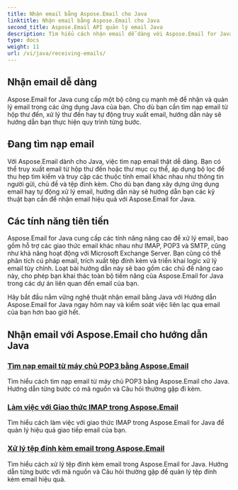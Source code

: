 ```yaml
---
title: Nhận email bằng Aspose.Email cho Java
linktitle: Nhận email bằng Aspose.Email cho Java
second_title: Aspose.Email API quản lý email Java
description: Tìm hiểu cách nhận email dễ dàng với Aspose.Email for Java Tutorials. Bắt đầu quản lý hộp thư đến của bạn như một người chuyên nghiệp!
type: docs
weight: 11
url: /vi/java/receiving-emails/
---
```


## Nhận email dễ dàng

Aspose.Email for Java cung cấp một bộ công cụ mạnh mẽ để nhận và quản lý email trong các ứng dụng Java của bạn. Cho dù bạn cần tìm nạp email từ hộp thư đến, xử lý thư đến hay tự động truy xuất email, hướng dẫn này sẽ hướng dẫn bạn thực hiện quy trình từng bước.

## Đang tìm nạp email

Với Aspose.Email dành cho Java, việc tìm nạp email thật dễ dàng. Bạn có thể truy xuất email từ hộp thư đến hoặc thư mục cụ thể, áp dụng bộ lọc để thu hẹp tìm kiếm và truy cập các thuộc tính email khác nhau như thông tin người gửi, chủ đề và tệp đính kèm. Cho dù bạn đang xây dựng ứng dụng email hay tự động xử lý email, hướng dẫn này sẽ hướng dẫn bạn các kỹ thuật bạn cần để nhận email hiệu quả với Aspose.Email for Java.

## Các tính năng tiên tiến

Aspose.Email for Java cung cấp các tính năng nâng cao để xử lý email, bao gồm hỗ trợ các giao thức email khác nhau như IMAP, POP3 và SMTP, cũng như khả năng hoạt động với Microsoft Exchange Server. Bạn cũng có thể phân tích cú pháp email, trích xuất tệp đính kèm và triển khai logic xử lý email tùy chỉnh. Loạt bài hướng dẫn này sẽ bao gồm các chủ đề nâng cao này, cho phép bạn khai thác toàn bộ tiềm năng của Aspose.Email for Java trong các dự án liên quan đến email của bạn.

Hãy bắt đầu nắm vững nghệ thuật nhận email bằng Java với Hướng dẫn Aspose.Email for Java ngay hôm nay và kiểm soát việc liên lạc qua email của bạn hơn bao giờ hết.

## Nhận email với Aspose.Email cho hướng dẫn Java
### [Tìm nạp email từ máy chủ POP3 bằng Aspose.Email](./fetching-emails-from-pop3-servers/)
 Tìm hiểu cách tìm nạp email từ máy chủ POP3 bằng Aspose.Email cho Java. Hướng dẫn từng bước có mã nguồn và Câu hỏi thường gặp đi kèm.
### [Làm việc với Giao thức IMAP trong Aspose.Email](./working-with-imap-protocol/)
Tìm hiểu cách làm việc với giao thức IMAP trong Aspose.Email for Java để quản lý hiệu quả giao tiếp email của bạn.
### [Xử lý tệp đính kèm email trong Aspose.Email](./handling-email-attachments/)
Tìm hiểu cách xử lý tệp đính kèm email trong Aspose.Email for Java. Hướng dẫn từng bước với mã nguồn và Câu hỏi thường gặp để quản lý tệp đính kèm email hiệu quả.